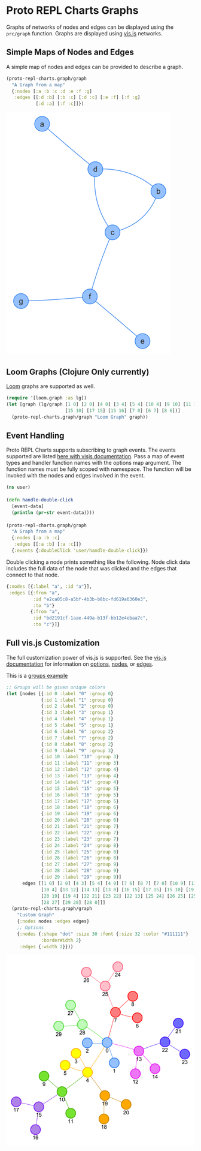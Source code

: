 # Proto REPL Charts Graphs

Graphs of networks of nodes and edges can be displayed using the `prc/graph` function. Graphs are displayed using [vis.js](http://visjs.org/) networks.

## Simple Maps of Nodes and Edges

A simple map of nodes and edges can be provided to describe a graph.

```Clojure
(proto-repl-charts.graph/graph
  "A Graph from a map"
  {:nodes [:a :b :c :d :e :f :g]
   :edges [[:d :b] [:b :c] [:d :c] [:e :f] [:f :g]
           [:d :a] [:f :c]]})
```

![map graph](https://github.com/jasongilman/proto-repl-charts/raw/master/examples/map_graph.png)

## Loom Graphs (Clojure Only currently)

[Loom](https://github.com/aysylu/loom) graphs are supported as well.

```Clojure
(require '[loom.graph :as lg])
(let [graph (lg/graph [1 0] [2 0] [4 0] [3 4] [5 4] [10 4] [9 10] [11 10]
                      [15 10] [17 15] [15 16] [7 0] [6 7] [8 6])]
  (proto-repl-charts.graph/graph "Loom Graph" graph))
```

## Event Handling

Proto REPL Charts supports subscribing to graph events. The events supported are listed [here with visjs documentation](http://visjs.org/docs/network/#Events). Pass a map of event types and handler function names with the options map argument. The function names must be fully scoped with namespace. The function will be invoked with the nodes and edges involved in the event.

```Clojure
(ns user)

(defn handle-double-click
  [event-data]
  (println (pr-str event-data))))

(proto-repl-charts.graph/graph
  "A Graph from a map"
  {:nodes [:a :b :c]
   :edges [[:a :b] [:a :c]]}
  {:events {:doubleClick 'user/handle-double-click}})
```

Double clicking a node prints something like the following. Node click data includes the full data of the node that was clicked and the edges that connect to that node.

```Clojure
{:nodes [{:label "a", :id "a"}],
 :edges [{:from "a",
          :id "e2ca05c8-a5bf-4b3b-b8bc-fd619a6360e3",
          :to "b"}
         {:from "a",
          :id "bd2191cf-1aae-449a-b13f-bb12e4ebaa7c",
          :to "c"}]}
```


## Full vis.js Customization

The full customization power of vis.js is supported. See the [vis.js documentation](http://visjs.org/docs/network/) for information on [options](http://visjs.org/docs/network/), [nodes]( http://visjs.org/docs/network/nodes.html), or [edges](http://visjs.org/docs/network/edges.html).

This is a [groups example](http://visjs.org/examples/network/nodeStyles/groups.html)

```Clojure
;; Groups will be given unique colors
(let [nodes [{:id 0 :label "0" :group 0}
             {:id 1 :label "1" :group 0}
             {:id 2 :label "2" :group 0}
             {:id 3 :label "3" :group 1}
             {:id 4 :label "4" :group 1}
             {:id 5 :label "5" :group 1}
             {:id 6 :label "6" :group 2}
             {:id 7 :label "7" :group 2}
             {:id 8 :label "8" :group 2}
             {:id 9 :label "9" :group 3}
             {:id 10 :label "10" :group 3}
             {:id 11 :label "11" :group 3}
             {:id 12 :label "12" :group 4}
             {:id 13 :label "13" :group 4}
             {:id 14 :label "14" :group 4}
             {:id 15 :label "15" :group 5}
             {:id 16 :label "16" :group 5}
             {:id 17 :label "17" :group 5}
             {:id 18 :label "18" :group 6}
             {:id 19 :label "19" :group 6}
             {:id 20 :label "20" :group 6}
             {:id 21 :label "21" :group 7}
             {:id 22 :label "22" :group 7}
             {:id 23 :label "23" :group 7}
             {:id 24 :label "24" :group 8}
             {:id 25 :label "25" :group 8}
             {:id 26 :label "26" :group 8}
             {:id 27 :label "27" :group 9}
             {:id 28 :label "28" :group 9}
             {:id 29 :label "29" :group 9}]
      edges [[1 0] [2 0] [4 3] [5 4] [4 0] [7 6] [8 7] [7 0] [10 9] [11 10]
             [10 4] [13 12] [14 13] [13 0] [16 15] [17 15] [15 10] [19 18]
             [20 19] [19 4] [22 21] [23 22] [22 13] [25 24] [26 25] [25 7]
             [28 27] [29 28] [28 0]]]
  (proto-repl-charts.graph/graph
    "Custom Graph"
    {:nodes nodes :edges edges}
    ;; Options
    {:nodes {:shape "dot" :size 30 :font {:size 32 :color "#111111"}
             :borderWidth 2}
     :edges {:width 2}}))
```

![custom graph](https://github.com/jasongilman/proto-repl-charts/raw/master/examples/custom_graph.png)
